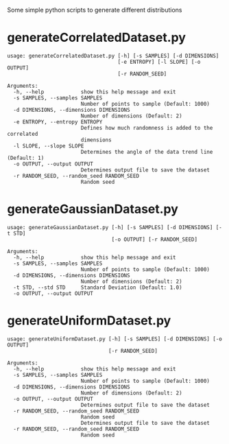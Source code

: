 
Some simple python scripts to generate different distributions

# generateCorrelatedDataset.py

    usage: generateCorrelatedDataset.py [-h] [-s SAMPLES] [-d DIMENSIONS]
                                        [-e ENTROPY] [-l SLOPE] [-o OUTPUT]
                                        [-r RANDOM_SEED]

    Arguments:
      -h, --help            show this help message and exit
      -s SAMPLES, --samples SAMPLES
                            Number of points to sample (Default: 1000)
      -d DIMENSIONS, --dimensions DIMENSIONS
                            Number of dimensions (Default: 2)
      -e ENTROPY, --entropy ENTROPY
                            Defines how much randomness is added to the correlated
                            dimensions
      -l SLOPE, --slope SLOPE
                            Determines the angle of the data trend line (Default: 1)
      -o OUTPUT, --output OUTPUT
                            Determines output file to save the dataset
      -r RANDOM_SEED, --random_seed RANDOM_SEED
                            Random seed

# generateGaussianDataset.py

    usage: generateGaussianDataset.py [-h] [-s SAMPLES] [-d DIMENSIONS] [-t STD]
                                      [-o OUTPUT] [-r RANDOM_SEED]
    
    Arguments:
      -h, --help            show this help message and exit
      -s SAMPLES, --samples SAMPLES
                            Number of points to sample (Default: 1000)
      -d DIMENSIONS, --dimensions DIMENSIONS
                            Number of dimensions (Default: 2)
      -t STD, --std STD     Standard Deviation (Default: 1.0)
      -o OUTPUT, --output OUTPUT

# generateUniformDataset.py

    usage: generateUniformDataset.py [-h] [-s SAMPLES] [-d DIMENSIONS] [-o OUTPUT]
                                     [-r RANDOM_SEED]
    
    Arguments:
      -h, --help            show this help message and exit
      -s SAMPLES, --samples SAMPLES
                            Number of points to sample (Default: 1000)
      -d DIMENSIONS, --dimensions DIMENSIONS
                            Number of dimensions (Default: 2)
      -o OUTPUT, --output OUTPUT
                            Determines output file to save the dataset
      -r RANDOM_SEED, --random_seed RANDOM_SEED
                            Random seed  
                            Determines output file to save the dataset
      -r RANDOM_SEED, --random_seed RANDOM_SEED
                            Random seed
